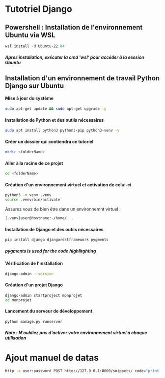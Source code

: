 # Tutotriel Django

## Powershell : Installation de l'environnement Ubuntu via WSL
```PowerShell
wsl install -d Ubuntu-22.04
```

##### Apres installation, exécuter la cmd 'wsl' pour accéder à la session Ubuntu

## Installation d'un environnement de travail Python Django sur Ubuntu

#### Mise à jour du système
```bash
sudo apt-get update && sudo apt-get upgrade -y
```

#### Installation de Python et des outils nécessaires
```bash
sudo apt install python3 python3-pip python3-venv -y
```

#### Créer un dossier qui contiendra ce tutoriel
```bash
mkdir <folderName>
```

#### Aller à la racine de ce projet
```bash
cd <folderName>
```

#### Création d'un environnement virtuel et activation de celui-ci
```bash
python3 -m venv .venv
source .venv/bin/activate
```

Assurez vous de bien être dans un environnemnt virtuel :
```bash
(.venv)user@hostname:~/home/...
```

#### Installation de Django et des outils nécessaires 
```bash
pip install django djangorestframework pygments
```
##### pygments is used for the code highlitghting

#### Vérification de l'installation
```bash
django-admin --version
```

#### Création d'un projet Django
```bash
django-admin startproject monprojet
cd monprojet
```

#### Lancement du serveur de développement
```bash
python manage.py runserver
```

##### Note : N'oubliez pas d'activer votre environnement virtuel à chaque utilisation

# Ajout manuel de datas
```bash
http -a user:password POST htto://127.0.0.1:8000/snippets/ code="print(message)"
```

